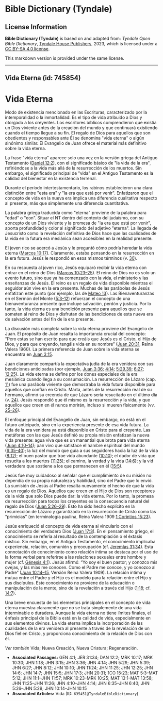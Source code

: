 # Bible Dictionary (Tyndale)

## License Information

**Bible Dictionary (Tyndale)** is based on and adapted from: _Tyndale Open Bible Dictionary_, [Tyndale House Publishers](https://tyndaleopenresources.com/), 2023, which is licensed under a [CC BY-SA 4.0 license](https://creativecommons.org/licenses/by-sa/4.0/legalcode.en).

This markdown version is provided under the same license.



--------------------------------

## Vida Eterna (id: 745854)

Vida Eterna
===========

Modo de existencia mencionado en las Escrituras, caracterizado por la intemporalidad o la inmortalidad. Es el tipo de vida atribuido a Dios y otorgado a los creyentes. Los escritores bíblicos comprendieron que existía un Dios viviente antes de la creación del mundo y que continuará existiendo cuando el tiempo llegue a su fin. El regalo de Dios para aquellos que son obedientes y responsables ante Él se denomina "vida eterna" o algún sinónimo similar. El Evangelio de Juan ofrece el material más definitivo sobre la vida eterna.

La frase "vida eterna" aparece solo una vez en la versión griega del Antiguo Testamento ([Daniel 12:2](https://ref.ly/Dan12:2)), con el significado básico de "la vida de la era", refiriéndose a la vida más allá de la resurrección de los muertos. Sin embargo, el significado principal de "vida" en el Antiguo Testamento es la calidad del bienestar en la existencia terrenal.

Durante el período intertestamentario, los rabinos establecieron una clara distinción entre "esta era" y "la era que está por venir". Enfatizaron que el concepto de vida en la nueva era implica una diferencia cualitativa respecto al presente, más que simplemente una diferencia cuantitativa.

La palabra griega traducida como "eterna" proviene de la palabra para "edad" o "eon". Situar el NT dentro del contexto del judaísmo, con su concepto de un Dios viviente y la promesa de "la era que está por venir", aporta profundidad y color al significado del adjetivo "eterna". La llegada de Jesucristo como la revelación definitiva de Dios hace que las cualidades de la vida en la futura era mesiánica sean accesibles en la realidad presente.

El joven rico se acercó a Jesús y le preguntó cómo podría heredar la vida eterna ([Marcos 10:17](https://ref.ly/Mark10:17)). Claramente, estaba pensando en la resurrección en la era futura. Jesús le respondió en esos mismos términos (v. [30](https://ref.ly/Mark10:30)).

En su respuesta al joven rico, Jesús equiparó recibir la vida eterna con entrar en el reino de Dios ([Marcos 10:23–25](https://ref.ly/Mark10:23-Mark10:25)). El reino de Dios no es solo un evento futuro, sino que ya ha comenzado con la vida, el ministerio y las enseñanzas de Jesús. El reino es un regalo de vida disponible mientras el seguidor aún vive en la era presente. Muchas de las parábolas de Jesús enfatizan este punto (por ejemplo, las de [Mateo 13](https://ref.ly/Matt13:1-Matt13:58)). Las Bienaventuranzas en el Sermón del Monte ([5:3–12](https://ref.ly/Matt5:3-Matt5:12)) refuerzan el concepto de una bienaventuranza presente que incluye salvación, perdón y justicia. Por lo tanto, la vida eterna es una bendición presente para aquellos que se someten al reino de Dios y disfrutan de las bendiciones de esta nueva era de salvación antes del fin de la era presente.

La discusión más completa sobre la vida eterna proviene del Evangelio de Juan. El propósito de Juan resalta la importancia crucial del concepto: “Pero estas se han escrito para que creáis que Jesús es el Cristo, el Hijo de Dios, y para que creyendo, tengáis vida en su nombre” ([Juan 20:31](https://ref.ly/John20:31), Reina Valera 1960\). La primera referencia de Juan sobre la vida eterna se encuentra en [Juan 3:15](https://ref.ly/John3:15).

Juan claramente compartía la expectativa judía de la era venidera con sus bendiciones anticipadas (por ejemplo, [Juan 3:36](https://ref.ly/John3:36); [4:14](https://ref.ly/John4:14); [5:29,39](https://ref.ly/John5:29,John5:39); [6:27](https://ref.ly/John6:27); [12:25](https://ref.ly/John12:25)). La vida eterna se define por los dones especiales de la era mesiánica cuando llega a su consumación. La resurrección de Lázaro (cap. [11](https://ref.ly/John11:1-John11:57)) fue una parábola viviente que demostraba la vida futura disponible para aquellos que confían en Cristo. Marta, antes de la resurrección real de su hermano, afirmó su creencia de que Lázaro sería resucitado en el último día (v. [24](https://ref.ly/John11:24)). Jesús respondió que él mismo es la resurrección y la vida, y que aquellos que creen en él nunca morirán, incluso si mueren físicamente (vv. [25–26](https://ref.ly/John11:25-John11:26)).

El enfoque principal del Evangelio de Juan, sin embargo, no está en el futuro anticipado, sino en la experiencia presente de esa vida futura. La vida de la era venidera ya está disponible en Cristo para el creyente. Las metáforas con las que Jesús definió su propia misión enfatizan la nueva vida presente: agua viva que es un manantial que brota para vida eterna ([Juan 4:10–14](https://ref.ly/John4:10-John4:14)); pan vivo que satisface el hambre espiritual del mundo ([6:35–40](https://ref.ly/John6:35-John6:40)); la luz del mundo que guía a sus seguidores hacia la luz de la vida ([8:12](https://ref.ly/John8:12)); el buen pastor que trae vida abundante ([10:10](https://ref.ly/John10:10)); el dador de vida que resucita a los muertos ([11:25](https://ref.ly/John11:25)); el camino, la verdad y la vida ([14:6](https://ref.ly/John14:6)); y la vid verdadera que sostiene a los que permanecen en él ([15:5](https://ref.ly/John15:5)).

Jesús fue muy cuidadoso al señalar que el cumplimiento de su misión no dependía de su propia naturaleza y habilidad, sino del Padre que lo envió. La sumisión de Jesús al Padre resalta nuevamente el hecho de que la vida es un regalo de Dios. Aquellos que creen en el Hijo de Dios son receptores de la vida que solo Dios puede dar: la vida eterna. Por lo tanto, la promesa de resurrección para todos los creyentes es la consecuencia natural del regalo de Dios ([Juan 5:26–29](https://ref.ly/John5:26-John5:29)). Esto ha sido hecho explícito en la resurrección de Lázaro y garantizado en la resurrección de Cristo como las “primicias” (en terminología paulina, Reina Valera 1909 [1 Corintios 15:23](https://ref.ly/1Cor15:23)).

Jesús enriqueció el concepto de vida eterna al vincularlo con el conocimiento del verdadero Dios ([Juan 17:3](https://ref.ly/John17:3)). En el pensamiento griego, el conocimiento se refería al resultado de la contemplación o el éxtasis místico. Sin embargo, en el Antiguo Testamento, el conocimiento implicaba experiencia, relación, comunión y preocupación (cf. [Jeremías 31:34](https://ref.ly/Jer31:34)). Esta connotación de conocimiento como relación íntima se destaca por el uso de la forma verbal para referirse a las relaciones sexuales entre hombre y mujer (cf. [Génesis 4:1](https://ref.ly/Gen4:1)). Jesús afirmó: “Yo soy el buen pastor; y conozco mis ovejas, y las mías me conocen. Como el Padre me conoce, y yo conozco al Padre” ([Juan 10:14–15](https://ref.ly/John10:14-John10:15), Versión Reina Valera 1909\). La relación íntima y mutua entre el Padre y el Hijo es el modelo para la relación entre el Hijo y sus discípulos. Este conocimiento no proviene de la educación o manipulación de la mente, sino de la revelación a través del Hijo ([1:18](https://ref.ly/John1:18); cf. [14:7](https://ref.ly/John14:7)).

Una breve encuesta de los elementos principales en el concepto de vida eterna muestra claramente que no se trata simplemente de una vida interminable o duradera. Aunque la vida eterna no tiene límites finales, el énfasis principal de la Biblia está en la calidad de vida, especialmente en sus elementos divinos. La vida eterna implica la incorporación de las cualidades de la era venidera al presente a través de la revelación de un Dios fiel en Cristo, y proporciona conocimiento de la relación de Dios con él.

*Ver también* Vida; Nueva Creación, Nueva Criatura; Regeneración.

* **Associated Passages:** GEN 4:1; JER 31:34; DAN 12:2; MRK 10:17; MRK 10:30; JHN 1:18; JHN 3:15; JHN 3:36; JHN 4:14; JHN 5:29; JHN 5:39; JHN 6:27; JHN 8:12; JHN 10:10; JHN 11:24; JHN 11:25; JHN 12:25; JHN 14:6; JHN 14:7; JHN 15:5; JHN 17:3; JHN 20:31; 1CO 15:23; MAT 5:3–MAT 5:12; JHN 11:1–JHN 11:57; MRK 10:23–MRK 10:25; MAT 13:1–MAT 13:58; JHN 11:25–JHN 11:26; JHN 4:10–JHN 4:14; JHN 6:35–JHN 6:40; JHN 5:26–JHN 5:29; JHN 10:14–JHN 10:15
* **Associated Articles:** Vida (ID: `635451@TyndaleBibleDictionary`)

